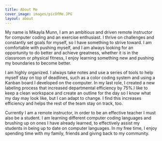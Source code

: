 ```yaml
---
title: About Me
cover_image: images/picOfMe.JPG
layout: about
---
```




My name is Mikayla Munn, I am an ambitious and driven remote instructor for computer coding and an exercise enthusiast. I thrive on challenges and constantly set goals for myself, so I have something to strive toward. I am  comfortable with pushing myself, and I am always looking for an opportunity to do better and achieve greatness, whether it is in the classroom or physical fitness, I enjoy learning something new and pushing my boundaries to become better. 

I am highly organized. I always take notes and use a series of tools to help myself stay on top of deadlines, such as a color coding system and using a Kanban board I developed on the computer. In my last role, I created a new labeling process that increased departmental efficiency by 75%.I like to keep a clean workspace and create an outline for the day so I know what my day may look like, but I can adapt to change. I find this increases efficiency and helps the rest of the team stay on track, too. 

Currently I am a remote instructor, in order to be an effective teacher I must also be a student. I am learning different computer coding languages and brushing up on ones I have already learned, to effectively assist my students in being up to date on computer languages. In my free time, I enjoy spending time with my family, friends and giving back to my community.
